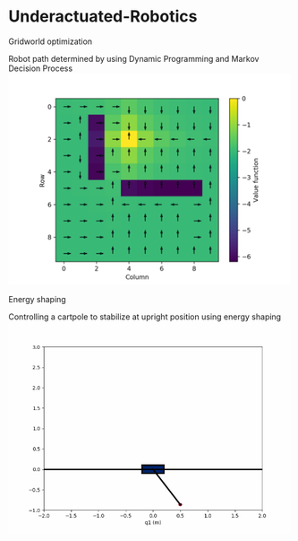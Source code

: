 # Underactuated-Robotics

Gridworld optimization

Robot path determined by using Dynamic Programming and Markov Decision Process
![Alt text](Gridworld_Value_Iteration/value_function.png)

Energy shaping

Controlling a cartpole to stabilize at upright position using energy shaping 
![Alt text](Energy-Shaping/Energy_shaping.gif)
